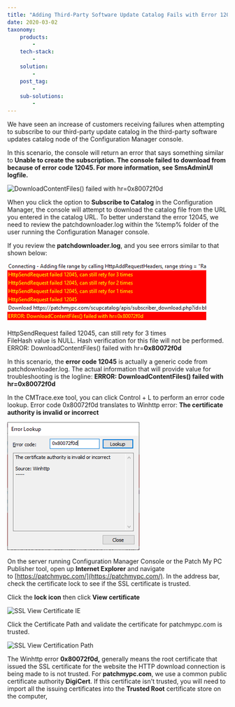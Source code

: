 ```yaml
---
title: "Adding Third-Party Software Update Catalog Fails with Error 12045 / 0x80072f0d in SCCM"
date: 2020-03-02
taxonomy:
    products:
        - 
    tech-stack:
        - 
    solution:
        - 
    post_tag:
        - 
    sub-solutions:
        - 
---
```


We have seen an increase of customers receiving failures when attempting to subscribe to our third-party update catalog in the third-party software updates catalog node of the Configuration Manager console.

In this scenario, the console will return an error that says something similar to **Unable to create the subscription. The console failed to download from because of error code 12045. For more information, see SmsAdminUI logfile.**

![DownloadContentFiles() failed with hr=0x80072f0d](images/DownloadContentFiles-failed-with-hr0x80072f0d.png)

When you click the option to **Subscribe to Catalog** in the Configuration Manager, the console will attempt to download the catalog file from the URL you entered in the catalog URL. To better understand the error 12045, we need to review the patchdownloader.log within the %temp% folder of the user running the Configuration Manager console.

If you review the **patchdownloader.log**, and you see errors similar to that shown below:

![](../../_images/HttpSendRequest-failed-12045.png)

HttpSendRequest failed 12045, can still rety for 3 times  
FileHash value is NULL. Hash verification for this file will not be performed.  
ERROR: DownloadContentFiles() failed with hr=**0x80072f0d**

In this scenario, the **error code 12045** is actually a generic code from patchdownloader.log. The actual information that will provide value for troubleshooting is the logline: **ERROR: DownloadContentFiles() failed with hr=0x80072f0d**

In the CMTrace.exe tool, you can click Control + L to perform an error code lookup. Error code 0x80072f0d translates to Winhttp error: **The certificate authority is invalid or incorrect**

![](../../_images/winhttp-0x80072f0d.png)

On the server running Configuration Manager Console or the Patch My PC Publisher tool, open up **Internet Explorer** and navigate to [https://patchmypc.com/](https://patchmypc.com/). In the address bar, check the certificate lock to see if the SSL certificate is trusted.

Click the **lock icon** then click **View certificate**

![SSL View Certificate IE](images/SSL-View-Certificate-IE.png)

Click the Certificate Path and validate the certificate for patchmypc.com is trusted.

![SSL View Certification Path](images/SSL-View-Certification-Path.png)

The Winhttp error **0x80072f0d,** generally means the root certificate that issued the SSL certificate for the website the HTTP download connection is being made to is not trusted. For **patchmypc.com**, we use a common public certificate authority **DigiCert**. If this certificate isn't trusted, you will need to import all the issuing certificates into the **Trusted Root** certificate store on the computer,
